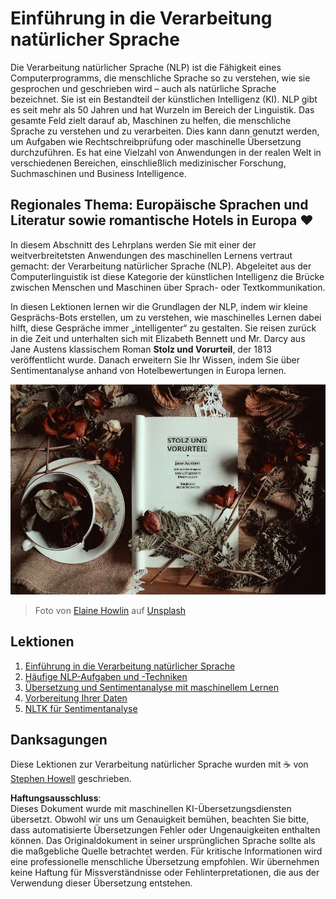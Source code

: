 # Einführung in die Verarbeitung natürlicher Sprache

Die Verarbeitung natürlicher Sprache (NLP) ist die Fähigkeit eines Computerprogramms, die menschliche Sprache so zu verstehen, wie sie gesprochen und geschrieben wird – auch als natürliche Sprache bezeichnet. Sie ist ein Bestandteil der künstlichen Intelligenz (KI). NLP gibt es seit mehr als 50 Jahren und hat Wurzeln im Bereich der Linguistik. Das gesamte Feld zielt darauf ab, Maschinen zu helfen, die menschliche Sprache zu verstehen und zu verarbeiten. Dies kann dann genutzt werden, um Aufgaben wie Rechtschreibprüfung oder maschinelle Übersetzung durchzuführen. Es hat eine Vielzahl von Anwendungen in der realen Welt in verschiedenen Bereichen, einschließlich medizinischer Forschung, Suchmaschinen und Business Intelligence.

## Regionales Thema: Europäische Sprachen und Literatur sowie romantische Hotels in Europa ❤️

In diesem Abschnitt des Lehrplans werden Sie mit einer der weitverbreitetsten Anwendungen des maschinellen Lernens vertraut gemacht: der Verarbeitung natürlicher Sprache (NLP). Abgeleitet aus der Computerlinguistik ist diese Kategorie der künstlichen Intelligenz die Brücke zwischen Menschen und Maschinen über Sprach- oder Textkommunikation.

In diesen Lektionen lernen wir die Grundlagen der NLP, indem wir kleine Gesprächs-Bots erstellen, um zu verstehen, wie maschinelles Lernen dabei hilft, diese Gespräche immer „intelligenter“ zu gestalten. Sie reisen zurück in die Zeit und unterhalten sich mit Elizabeth Bennett und Mr. Darcy aus Jane Austens klassischem Roman **Stolz und Vorurteil**, der 1813 veröffentlicht wurde. Danach erweitern Sie Ihr Wissen, indem Sie über Sentimentanalyse anhand von Hotelbewertungen in Europa lernen.

![Stolz und Vorurteil Buch und Tee](../../../translated_images/p&p.279f1c49ecd889419e4ce6206525e9aa30d32a976955cd24daa636c361c6391f.de.jpg)
> Foto von <a href="https://unsplash.com/@elaineh?utm_source=unsplash&utm_medium=referral&utm_content=creditCopyText">Elaine Howlin</a> auf <a href="https://unsplash.com/s/photos/pride-and-prejudice?utm_source=unsplash&utm_medium=referral&utm_content=creditCopyText">Unsplash</a>

## Lektionen

1. [Einführung in die Verarbeitung natürlicher Sprache](1-Introduction-to-NLP/README.md)
2. [Häufige NLP-Aufgaben und -Techniken](2-Tasks/README.md)
3. [Übersetzung und Sentimentanalyse mit maschinellem Lernen](3-Translation-Sentiment/README.md)
4. [Vorbereitung Ihrer Daten](4-Hotel-Reviews-1/README.md)
5. [NLTK für Sentimentanalyse](5-Hotel-Reviews-2/README.md)

## Danksagungen 

Diese Lektionen zur Verarbeitung natürlicher Sprache wurden mit ☕ von [Stephen Howell](https://twitter.com/Howell_MSFT) geschrieben.

**Haftungsausschluss**:  
Dieses Dokument wurde mit maschinellen KI-Übersetzungsdiensten übersetzt. Obwohl wir uns um Genauigkeit bemühen, beachten Sie bitte, dass automatisierte Übersetzungen Fehler oder Ungenauigkeiten enthalten können. Das Originaldokument in seiner ursprünglichen Sprache sollte als die maßgebliche Quelle betrachtet werden. Für kritische Informationen wird eine professionelle menschliche Übersetzung empfohlen. Wir übernehmen keine Haftung für Missverständnisse oder Fehlinterpretationen, die aus der Verwendung dieser Übersetzung entstehen.